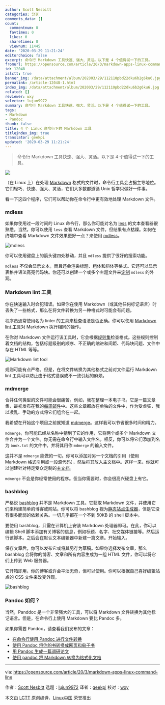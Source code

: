 ```yaml
---
author: Scott Nesbitt
categories: 分享
comments_data: []
count:
  commentnum: 0
  favtimes: 0
  likes: 0
  sharetimes: 0
  viewnum: 11445
date: '2020-03-29 11:21:24'
editorchoice: false
excerpt: 命令行 Markdown 工具快速、强大、灵活。以下是 4 个值得试一下的工具。
fromurl: https://opensource.com/article/20/3/markdown-apps-linux-command-line
id: 12048
islctt: true
banner_img: /data/attachment/album/202003/29/112110pbd22dku6b2g6ku6.jpg
permalink: /article-12048-1.html
index_img: /data/attachment/album/202003/29/112110pbd22dku6b2g6ku6.jpg.thumb.jpg
related: []
reviewer: wxy
selector: lujun9972
summary: 命令行 Markdown 工具快速、强大、灵活。以下是 4 个值得试一下的工具。
tags:
- Markdown
- Pandoc
thumb: false
title: 4 个 Linux 命令行下的 Markdown 工具
titleindex_img: true
translator: geekpi
updated: '2020-03-29 11:21:24'
---
```



> 
> 命令行 Markdown 工具快速、强大、灵活。以下是 4 个值得试一下的工具。
> 
> 
> 


![](/data/attachment/album/202003/29/112110pbd22dku6b2g6ku6.jpg)


（在 Linux 上）在处理 [Markdown](https://opensource.com/article/19/9/introduction-markdown) 格式的文件时，命令行工具会占据主导地位。它们轻巧、快速、强大、灵活，它们大多数都遵循 Unix 哲学只做好一件事。


看一下这四个程序，它们可以帮助你在命令行中更有效地处理 Markdown 文件。


### mdless


如果你使用过一段时间的 Linux 命令行，那么你可能对名为 [less](https://opensource.com/article/18/4/using-less-view-text-files-command-line) 的文本查看器很熟悉。当然，你可以使用 `less` 查看 Markdown 文件，但结果有点枯燥。如何在终端中查看 Markdown 文件效果更好一点？来使用 [mdless](https://github.com/ttscoff/mdless)。


![mdless](/data/attachment/album/202003/29/112135b776ozjkex6ap373.png "mdless")


你可以使用键盘上的箭头键四处移动，并且 `mdless` 提供了很好的搜索功能。


`mdless` 不仅会显示文本，而且还会渲染标题、粗体和斜体等格式。它还可以显示表格并语法高亮代码块。你还可以创建一个或多个主题文件来[定制](https://github.com/ttscoff/mdless#customization) `mdless` 的外观。


### Markdown lint 工具


你在快速输入时会犯错误。如果你在使用 Markdown（或其他任何标记语言）时丢失了一些格式，那么在将文件转换为另一种格式时可能会有问题。


程序员通常使用名为 linter 的工具来检查语法是否正确。你可以使用 [Markdown lint 工具](https://github.com/markdownlint/markdownlint)对 Markdown 执行相同的操作。


在你对 Markdown 文件运行该工具时，它会根据[规则集](https://github.com/markdownlint/markdownlint/blob/master/docs/RULES.md)检查格式。这些规则控制着文档的结构，包括标题级别的顺序、不正确的缩进和间距、代码块问题、文件中存在 HTML 等等。


![Markdown lint tool](/data/attachment/album/202003/29/112141dxzffoxixy6io8tx.png "Markdown lint tool")


规则可能有点严格。但是，在将文件转换为其他格式之前对文件运行 Markdown lint 工具可以防止由于格式错误或不一致引起的麻烦。


### mdmerge


合并任何类型的文件可能会很痛苦。例如，我在整理一本电子书。它是一篇文章集，最初发布在我的[每周邮件](https://buttondown.email/weeklymusings)中。这些文章都放在单独的文件中，作为受虐狂，我以凌乱、手动的方式将它们组合在一起。


我希望在开始这个项目之前就知道 [mdmerge](https://github.com/JeNeSuisPasDave/MarkdownTools)。这样我可以节省很多时间和精力。


`mdmerge`，你可能已经从名称中猜到了它的作用，它将两个或多个 Markdown 文件合并为一个文件。你无需在命令行中输入文件名。相反，你可以将它们添加到名为 `book.txt` 的文件中，并将其用作 `mdmerge` 的输入文件。


这并不是 `mdmerge` 能做的一切。你可以添加对另一个文档的引用（使用 Markdown 格式引用或一段源代码），然后将其放入主文档中。这样一来，你就可以创建针对特定受众定制的[主文档](https://help.libreoffice.org/6.2/en-US/text/swriter/guide/globaldoc.html)。


`mdmerge` 不会是你经常使用的程序。但当你需要时，你会很高兴硬盘上有它。


### bashblog


严格说 [bashblog](https://github.com/cfenollosa/bashblog) 并不是 Markdown 工具。它获取 Markdown 文件，并使用它们来构建简单的博客或网站。你可以将 bashblog 视为[静态站点生成器](https://en.wikipedia.org/wiki/Web_template_system#Static_site_generators)，但是它没有很多脆弱的依赖关系。一切几乎都在一个不到 50KB 的 shell 脚本中。


要使用 bashblog，只需在计算机上安装 Markdown 处理器即可。在此，你可以编辑 Shell 脚本添加有关博客的信息，例如标题、名字、社交媒体链接等。然后运行该脚本。之后会在默认文本编辑器中新建一篇文章。开始输入。


保存文章后，你可以发布它或将其另存为草稿。如果你选择发布文章，那么 bashblog 会将你的博客、文章和所有内容生成为一组 HTML 文件，你可以将它们上传到 Web 服务器。


它开箱即用，你的博客或许会平淡无奇，但可以使用。你可以根据自己喜好编辑站点的 CSS 文件来改变外观。


![bashblog](/data/attachment/album/202003/29/112143sy8eqz1lq89pc9kh.png "bashblog")


### Pandoc 如何？


当然，Panddoc 是一个非常强大的工具，可以将 Markdown 文件转换为其他标记语言。但是，在命令行上使用 Markdown 要比 Pandoc 多。


如果你需要 Pandoc，请查看我们发布的文章：


* [在命令行使用 Pandoc 进行文件转换](/article-10228-1.html)
* [使用 Pandoc 将你的书转换成网页和电子书](/article-10287-1.html)
* [用 Pandoc 生成一篇调研论文](/article-10179-1.html)
* [使用 pandoc 将 Markdown 转换为格式化文档](/article-11160-1.html)




---


via: <https://opensource.com/article/20/3/markdown-apps-linux-command-line>


作者：[Scott Nesbitt](https://opensource.com/users/scottnesbitt) 选题：[lujun9972](https://github.com/lujun9972) 译者：[geekpi](https://github.com/geekpi) 校对：[wxy](https://github.com/wxy)


本文由 [LCTT](https://github.com/LCTT/TranslateProject) 原创编译，[Linux中国](https://linux.cn/) 荣誉推出